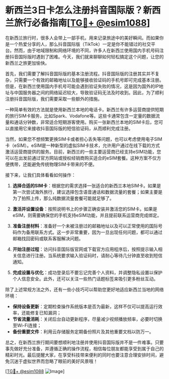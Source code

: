 # 新西兰3日卡怎么注册抖音国际版？新西兰旅行必备指南[[TG💪+ @esim1088](https://t.me/s/esim1088)]

在新西兰旅行时，很多人会带上一部手机，用来记录旅途中的美好瞬间。而如果你是一个热爱分享的人，那么抖音国际版（TikTok）一定是你不能错过的社交平台。然而，由于地域限制和网络环境的不同，许多人在新西兰使用国内手机号码注册抖音国际版时遇到了困难。今天，我们就来聊聊如何轻松搞定这个问题，让您的新西兰之旅更加愉快。

首先，我们需要了解抖音国际版的基本注册流程。抖音国际版的注册其实并不复杂，只需要一个有效的邮箱地址以及能够接收验证码的手机号即可完成基本注册。但是，在新西兰使用国内手机号可能会遇到验证失败的情况，这是因为国外的IP地址与中国服务器之间的网络延迟较大，导致验证码无法及时收到。因此，为了顺利注册抖音国际版，我们需要采取一些额外的措施。

一种简单有效的方法就是使用新西兰本地的电话卡。新西兰有许多运营商提供短期的旅行SIM卡服务，比如Spark、Vodafone等。这些卡通常包含一定量的数据流量和通话分钟数，非常适合短期游客使用。购买一张新西兰本地的SIM卡后，您可以直接用它来接收抖音国际版的短信验证码，从而顺利完成注册。

当然，如果您不想频繁更换SIM卡或者担心丢失等问题，也可以考虑使用电子SIM卡（eSIM）。eSIM是一种新型的虚拟SIM卡技术，允许用户通过在线下载的方式激活运营商提供的服务。目前，新西兰的一些主要运营商已经支持eSIM功能，您可以在出发前通过官方网站或授权经销商购买适合的eSIM套餐。这种方案不仅方便携带，还能避免传统物理SIM卡带来的不便。

接下来，让我们具体看看如何操作：

1. **选择合适的SIM卡**：根据您的需求选择一张适合的新西兰本地SIM卡。如果是第一次尝试海外旅行，建议选择包含语音通话和数据流量的套餐；如果主要是为了拍照上传，那么纯数据流量套餐可能就足够了。
   
2. **激活并设置设备**：按照说明书上的步骤正确安装并激活您的SIM卡。如果是eSIM，则需要确保您的手机支持eSIM功能，并且提前联系运营商完成绑定。

3. **准备注册材料**：准备好一个未被注册过的邮箱地址以及可以正常使用的国际号码作为备用联系方式。这一步非常重要，因为一旦出现任何问题，都可以通过邮箱找回密码或联系客服解决问题。

4. **开始注册过程**：访问抖音国际版官网或下载官方应用程序后，按照提示输入相关信息进行注册。当系统要求输入验证码时，请耐心等待几分钟直至收到短信通知。

5. **完成设置与优化**：成功登录后不要忘记完善个人资料，并调整隐私设置以保护个人信息安全。此外，还可以关注一些热门话题标签来吸引更多粉丝互动。

除了上述常规方法之外，还有一些小技巧可以帮助您更好地适应新西兰当地的网络环境：

- **保持设备更新**：定期检查操作系统版本是否为最新，这样不仅可以提高运行效率，还能修复已知漏洞；
- **节省流量消耗**：关闭后台自动更新程序，尽量减少视频播放频率，必要时切换至Wi-Fi连接；
- **备份重要文件**：利用云存储服务定期备份照片及其他重要文档以防万一。

总之，在新西兰旅行期间要想顺利地注册并使用抖音国际版并不是一件难事。只要事先做好充分准备，并遵循正确的操作流程，相信每位朋友都能享受到属于自己的精彩时光。最后提醒大家，在享受科技带来便利的同时也要注意合理安排时间，避免沉迷于虚拟世界而忽略了眼前的美好风景哦！

[[TG💪+ @esim1088](https://t.me/s/esim1088) ![Image](https://i.postimg.cc/4NQfJmqS/Snipaste-2025-05-13-00-14-12.png)]